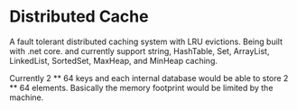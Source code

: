 # Distributed Cache

A fault tolerant distributed caching system with LRU evictions. Being built with .net core. and currently support string, HashTable, Set, ArrayList, LinkedList, SortedSet, MaxHeap, and MinHeap caching.

Currently 2 ** 64 keys and each internal database would be able to store 2 ** 64 elements. Basically the memory footprint would be limited by the machine.
